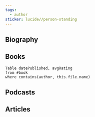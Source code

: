 ```yaml
---
tags:
  - author
sticker: lucide//person-standing
---
```


## Biography



## Books

```dataview
Table datePublished, avgRating
from #book 
where contains(author, this.file.name)
```

## Podcasts

## Articles
